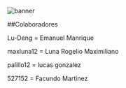 ![banner](https://drive.google.com/file/d/1R-hpjR_RI8h8cK6rPnLC9uqDRu-Ydwbw/view?usp=sharing)


##Colaboradores

Lu-Deng = Emanuel Manrique 

maxluna12 = Luna Rogelio Maximiliano

palillo12 = lucas gonzalez

527152 = Facundo Martinez
